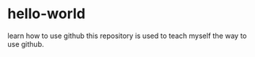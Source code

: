 # hello-world
learn how to use github
this repository is used to teach myself the way to use github.
